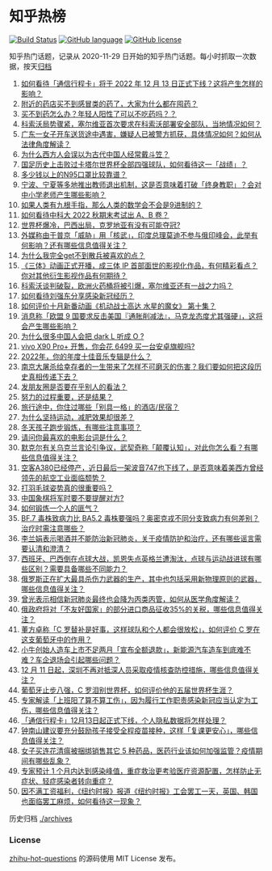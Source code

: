 # 知乎热榜
[![Build Status](https://github.com/ToWeLong/zhihu-hot-questions/workflows/CI/badge.svg)](https://github.com/ToWeLong/zhihu-hot-questions/actions)
[![GitHub language](https://img.shields.io/badge/language-golang-orange.svg)](https://golang.org/)
[![GitHub license](https://img.shields.io/github/license/ToWeLong/zhihu-hot-questions)](https://github.com/ToWeLong/zhihu-hot-questions/blob/main/LICENSE)

知乎热门话题，记录从 2020-11-29 日开始的知乎热门话题。每小时抓取一次数据，按天[归档](./archives)

<!-- BEGIN -->

1. [如何看待「通信行程卡」将于 2022 年 12 月 13 日正式下线？这将产生怎样的影响？](https://www.zhihu.com/question/571839334)
1. [附近的药店买不到感冒类的药了，大家为什么都在囤药？](https://www.zhihu.com/question/571664809)
1. [买不到药怎么办？年轻人阳性了可以不吃药吗？？](https://www.zhihu.com/question/571599131)
1. [科索沃局势骤紧，塞尔维亚首次要求在科索沃部署安全部队，当地情况如何？](https://www.zhihu.com/question/571810616)
1. [广东一女子开车送货途中遇害，嫌疑人已被警方抓获，具体情况如何？如何从法律角度解读？](https://www.zhihu.com/question/571828142)
1. [为什么西方人会误以为古代中国人经常戴斗笠？](https://www.zhihu.com/question/565218515)
1. [国足历史上击败过卡塔尔世界杯全部四强球队，如何看待这一「战绩」？](https://www.zhihu.com/question/571802430)
1. [多少钱以上的N95口罩比较靠谱？](https://www.zhihu.com/question/567415367)
1. [宁波、宁夏等多地推出教师退出机制，这是否意味着打破「终身教职」？会对中小学老师产生哪些影响？](https://www.zhihu.com/question/570567874)
1. [如果人类有九根手指，那么人类的数学会不会是9进制的？](https://www.zhihu.com/question/491169529)
1. [如何看待中科大 2022 秋期末考试出 A、B 卷？](https://www.zhihu.com/question/571423230)
1. [世界杯爆冷，巴西出局，克罗地亚有没有可能夺冠?](https://www.zhihu.com/question/571589250)
1. [外媒称由于普京「威胁」用「核武」，印度总理莫迪不参与俄印峰会，此举有何影响？还有哪些信息值得关注？](https://www.zhihu.com/question/571555766)
1. [为什么我完全get不到散兵被喜欢的点？](https://www.zhihu.com/question/545031886)
1. [《三体》动画正式开播，成三体 IP 首部面世的影视化作品，有何精彩看点？你对其他衍生影视作品有何期待？](https://www.zhihu.com/question/571589091)
1. [科索沃谈判破裂，欧洲火药桶将被引爆，塞尔维亚还有一战之力吗？](https://www.zhihu.com/question/549737818)
1. [如何看待刘强东分享感染新冠经历？](https://www.zhihu.com/question/571617828)
1. [如何评价十月新番动画《机动战士高达 水星的魔女》 第十集？](https://www.zhihu.com/question/571805568)
1. [消息称「欧盟 9 国要求反击美国『通胀削减法』，马克龙态度尤其强硬」，这将会产生哪些影响？](https://www.zhihu.com/question/571859487)
1. [为什么很多中国人会把 dark L 听成 O ?](https://www.zhihu.com/question/40476744)
1. [vivo X90 Pro+ 开售，你会花 6499 买一台安卓旗舰吗?](https://www.zhihu.com/question/571856057)
1. [2022年，你的年度十佳音乐专辑是什么？](https://www.zhihu.com/question/571645840)
1. [南京大屠杀给幸存者的一生带来了怎样不可磨灭的伤害？我们要如何把这段历史真相传递下去？](https://www.zhihu.com/question/568563556)
1. [发朋友圈是否要在乎别人的看法？](https://www.zhihu.com/question/569618002)
1. [努力的过程重要，还是结果？](https://www.zhihu.com/question/571657014)
1. [旅行途中，你住过哪些「别具一格」的酒店/民宿？](https://www.zhihu.com/question/571008013)
1. [为什么坚持运动，减肥效果却很差？](https://www.zhihu.com/question/565415207)
1. [冬天孩子跑步锻炼，有哪些注意事项？](https://www.zhihu.com/question/566075255)
1. [请问你最喜欢的电影台词是什么？](https://www.zhihu.com/question/559013191)
1. [默克尔有关乌克兰言论引争议，武契奇称「颠覆认知」，对此你怎么看？有哪些信息值得关注？](https://www.zhihu.com/question/571784216)
1. [空客A380已经停产，近日最后一架波音747也下线了，是否意味着美西方曾经领先的航空工业面临颓势？](https://www.zhihu.com/question/571228229)
1. [打羽毛球姿势真的很重要吗？](https://www.zhihu.com/question/566597092)
1. [中国象棋将军时要不要提醒对方?](https://www.zhihu.com/question/484392953)
1. [如何锻炼一个人的匪气？](https://www.zhihu.com/question/283850616)
1. [BF.7 毒株致病力比 BA5.2 毒株要强吗？奥密克戎不同分支致病力有何差别？治疗时需注意哪些？](https://www.zhihu.com/question/571847532)
1. [李兰娟表示喝酒并不能防治新冠肺炎，关于疫情防护和治疗，还有哪些谣言需要认清和澄清？](https://www.zhihu.com/question/571751890)
1. [西班牙、巴西倒在点球大战，凯恩失点英格兰遭淘汰，点球与运动战进球有哪些区别？需要具备哪些不同能力？](https://www.zhihu.com/question/571730729)
1. [俄罗斯正在扩大最具杀伤力武器的生产，其中也包括采用新物理原则的武器，哪些信息值得关注？](https://www.zhihu.com/question/571791092)
1. [曾光表示相信新冠肺炎最终也会降为丙类丙管，如何从医学角度解读？](https://www.zhihu.com/question/571847946)
1. [俄政府将对「不友好国家」的部分进口商品征收35%的关税，哪些信息值得关注？](https://www.zhihu.com/question/571786788)
1. [董方卓称「C 罗替补是好事，这样球队和个人都会很放松」，如何评价 C 罗在这支葡萄牙中的作用？](https://www.zhihu.com/question/571652702)
1. [小牛创始人造车上市不足两月「宣布全额退款」，新能源汽车造车到底难不难？车企退场会引起哪些问题？](https://www.zhihu.com/question/571427527)
1. [12 月 11 日起，深圳不再对抵深人员采取疫情核查防控措施，哪些信息值得关注？](https://www.zhihu.com/question/571736568)
1. [葡萄牙止步八强，C 罗泪别世界杯，如何评价他的五届世界杯生涯？](https://www.zhihu.com/question/571726922)
1. [专家解读「上班阳了算不算工伤」，因为履行工作职责感染新冠应当认定为工伤，哪些信息值得关注？](https://www.zhihu.com/question/571879700)
1. [「通信行程卡」12月13日起正式下线，个人隐私数据将怎样处理？](https://www.zhihu.com/question/571847255)
1. [钟南山建议要充分鼓励孩子接受全程疫苗接种，这样「复课更安心」，哪些信息值得关注？](https://www.zhihu.com/question/571744920)
1. [女子买连花清瘟被捆绑销售其它 5 种药品，医药行业该如何加强监管？疫情期间有哪些乱象？](https://www.zhihu.com/question/571776469)
1. [专家预计 1 个月内达到感染峰值，重症救治更考验医疗资源配置，怎样防止无症状、轻症感染者转向重症？](https://www.zhihu.com/question/571776237)
1. [因不满工资福利，《纽约时报》报道《纽约时报》工会罢工一天，英国、韩国也面临罢工麻烦，如何看待这一现象？](https://www.zhihu.com/question/571552865)

<!-- END -->

历史归档 [./archives](./archives)


### License
[zhihu-hot-questions](https://github.com/towelong/zhihu-hot-questions) 的源码使用 MIT License 发布。